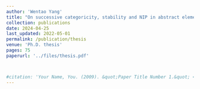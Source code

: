 ```yaml
---
author: 'Wentao Yang'
title: "On successive categoricity, stability and NIP in abstract elementary classes"
collection: publications
date: 2024-04-25
last_updated: 2022-05-01
permalink: /publication/thesis
venue: 'Ph.D. thesis'
pages: 75
paperurl: '../files/thesis.pdf'



#citation: 'Your Name, You. (2009). &quot;Paper Title Number 1.&quot; <i>Journal 1</i>. 1(1).'
---
```

